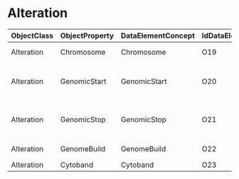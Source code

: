 # Alteration

| ObjectClass | ObjectProperty | DataElementConcept | IdDataElementConcept | ConceptualDomain | DataElementConceptDefFR | DataElementConceptDefEN |
| ----------- | -------------- | ------------------ | -------------------- | ---------------- | ----------------------- | ----------------------- |
| Alteration | Chromosome | Chromosome | O19 | [LOINC:LL2938-0](https://github.com/ylaizet/OSIRIS/blob/master/docs/ConceptualDomain/LOINC--LL2938-0.md#LOINC:LL2938-0) |  | Chromosome containing the genetic finding |
| Alteration | GenomicStart | GenomicStart | O20 | [FHIR:extension-geneticsgenomicstart](https://github.com/ylaizet/OSIRIS/blob/master/docs/ConceptualDomain/FHIR--extension-geneticsgenomicstart.md#FHIR:extension-geneticsgenomicstart) |  | Nucleotide location for start of genomic finding on the positive (+) genomics strand, 1-based |
| Alteration | GenomicStop | GenomicStop | O21 | [FHIR:extension-geneticsgenomicstop](https://github.com/ylaizet/OSIRIS/blob/master/docs/ConceptualDomain/FHIR--extension-geneticsgenomicstop.md#FHIR:extension-geneticsgenomicstop) |  | Nucleotide location for end of genomic finding on the positive (+) genomic strand, 1-based |
| Alteration | GenomeBuild | GenomeBuild | O22 | [FHIR:extension-geneticsgenomebuild](https://github.com/ylaizet/OSIRIS/blob/master/docs/ConceptualDomain/FHIR--extension-geneticsgenomebuild.md#FHIR:extension-geneticsgenomebuild) |  | Genome Build used for reference |
| Alteration | Cytoband | Cytoband | O23 |  |  | Cytogenetic location |
